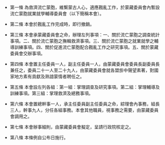 * 第一條 為救濟流亡蒙胞，維繫蒙古人心，適應戡亂工作，於蒙藏委員會內暫設流亡蒙胞就業就學輔導委員會（以下簡稱本會）。

* 第二條 本會於戡亂工作完成時，即行撤銷。

* 第三條 本會承蒙藏委員會之命，辦理左列事項：一、關於流亡蒙胞之調查統計事項。二、關於流亡蒙胞之撫輯救濟事項。三、關於流亡蒙胞之就業就學之輔導訓練事項。四、關於促進流亡蒙胞配合戡亂工作之研究事項。五、關於蒙藏委員會交辦事項。

* 第四條 本會置主任委員一人，副主任委員一人，由蒙藏委員會委員長副委員長兼任之，委員二十一人至二十九人，由蒙藏委員會就各盟旂中聲望素著，對國家地方素有貢獻及熟諳蒙情者聘任之。

* 第五條 本會設左列各組：第一組：掌理調查及研究事項。第二組：掌理輔導及訓練事項。第三組：掌理救濟及總務事項。

* 第六條 本會置總幹事一人，承主任委員副主任委員之命，綜理會內事務，組長三人，幹事九人，分任各組事務。本會其他職員，視事務之需要，由蒙藏委員會調用之。

* 第七條 本會辦事細則，由蒙藏委員會擬定，呈請行政院核定之。

* 第八條 本條例自公布日施行。

